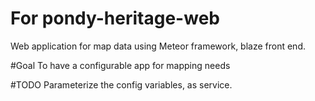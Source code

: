 
# For pondy-heritage-web
Web application for map data using Meteor framework, blaze front end. 

#Goal
To have a configurable app for mapping needs

#TODO
Parameterize the config variables, as service. 

